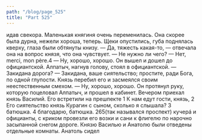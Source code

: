 ```yaml
---
path: "/blog/page_525"
title: "Part 525"
---
```


идав свекора.
Маленькая княгиня очень переменилась. Она скорее была дурна, нежели хороша, теперь. Щеки опустились, губа поднялась кверху, глаза были обтянуты книзу.
— Да, тяжесть какая-то, — отвечала она на вопрос князя, что она чувствует.
— Не нужно ли чего?
— Нет, merci, mon père.4
— Ну, хорошо, хорошо.
Он вышел и дошел до официантской. Алпатыч, нагнув голову, стоял в официантской.
— Закидана дорога?
— Закидана, ваше сиятельство; простите, ради Бога, по одной глупости.
Князь перебил его и засмеялся своим неестественным смехом.
— Ну, хорошо, хорошо.
Он протянул руку, которую поцеловал Алпатыч, и прошел в кабинет.
Вечером приехал князь Василий. Его встретили на прешпекте 1 К нам едут гости, князь,
2 Его сиятельство князь Курагин с сыном, сколько я слышала?
3 батюшка.
4 благодарю, батюшка.
265(так назывался проспект) кучерá и официанты, с криком провезли его возки и сани к флигелю по нарочно засыпанной снегом дороге.
Князю Василью и Анатолю были отведены отдельные комнаты.
Анатоль сидел

